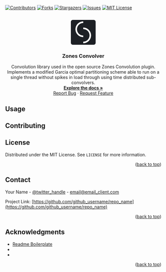 [![Contributors][contributors-shield]][contributors-url]
[![Forks][forks-shield]][forks-url]
[![Stargazers][stars-shield]][stars-url]
[![Issues][issues-shield]][issues-url]
[![MIT License][license-shield]][license-url]

<br />
<div align="center">
  <a href="https://github.com/zones-convolution/zones_convolver">
    <img src="images/zones_icon.png" alt="Logo" width="80" height="80">
  </a>

<h3 align="center">Zones Convolver</h3>

  <p align="center">
    Convolution library used in the open source Zones Convolution plugin. Implements a modified Garcia optimal partitioning scheme able to run on a single thread without spikes in load through using time distributed sub-convolvers.
    <br />
    <a href="https://github.com/zones-convolution/zones_convolver/"><strong>Explore the docs »</strong></a>
    <br />
    <a href="https://github.com/zones-convolution/zones_convolver/issues">Report Bug</a>
    ·
    <a href="https://github.com/zones-convolution/zones_convolver/issues">Request Feature</a>
  </p>
</div>

## Usage

## Contributing

## License

Distributed under the MIT License. See `LICENSE` for more information.

<p align="right">(<a href="#readme-top">back to top</a>)</p>

## Contact

Your Name - [@twitter_handle](https://twitter.com/twitter_handle) - email@email_client.com

Project Link: [https://github.com/github_username/repo_name](https://github.com/github_username/repo_name)

<p align="right">(<a href="#readme-top">back to top</a>)</p>

## Acknowledgments

* [Readme Boilerplate](https://github.com/othneildrew/Best-README-Template)
* []()
* []()

<p align="right">(<a href="#readme-top">back to top</a>)</p>

[contributors-shield]: https://img.shields.io/github/contributors/github_username/repo_name.svg?style=for-the-badge

[contributors-url]: https://github.com/zones-convolution/zones_convolver/graphs/contributors

[forks-shield]: https://img.shields.io/github/forks/github_username/repo_name.svg?style=for-the-badge

[forks-url]: https://github.com/zones-convolution/zones_convolver/network/members

[stars-shield]: https://img.shields.io/github/stars/github_username/repo_name.svg?style=for-the-badge

[stars-url]: https://github.com/zones-convolution/zones_convolver/stargazers

[issues-shield]: https://img.shields.io/github/issues/github_username/repo_name.svg?style=for-the-badge

[issues-url]: https://github.com/zones-convolution/zones_convolver/issues

[license-shield]: https://img.shields.io/github/license/github_username/repo_name.svg?style=for-the-badge

[license-url]: https://github.com/zones-convolution/zones_convolver/blob/main/LICENSE
